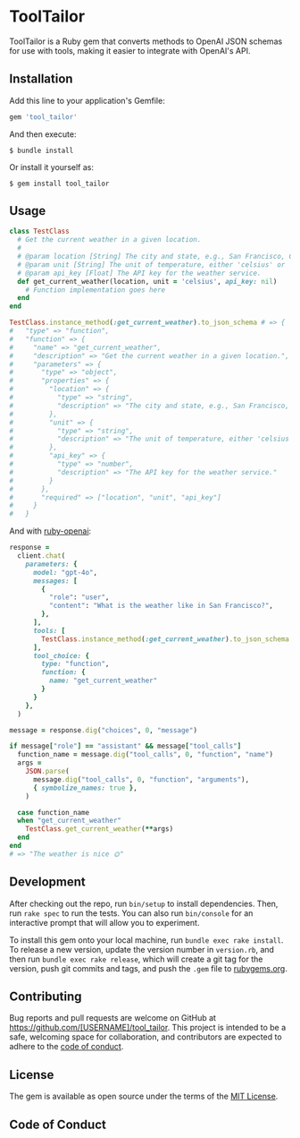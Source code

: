 # ToolTailor

ToolTailor is a Ruby gem that converts methods to OpenAI JSON schemas for use with tools, making it easier to integrate with OpenAI's API.

## Installation

Add this line to your application's Gemfile:

```ruby
gem 'tool_tailor'
```

And then execute:

    $ bundle install

Or install it yourself as:

    $ gem install tool_tailor

## Usage

```rb
class TestClass
  # Get the current weather in a given location.
  #
  # @param location [String] The city and state, e.g., San Francisco, CA.
  # @param unit [String] The unit of temperature, either 'celsius' or 'fahrenheit'.
  # @param api_key [Float] The API key for the weather service.
  def get_current_weather(location, unit = 'celsius', api_key: nil)
    # Function implementation goes here
  end
end

TestClass.instance_method(:get_current_weather).to_json_schema # => {
#   "type" => "function",
#   "function" => {
#     "name" => "get_current_weather",
#     "description" => "Get the current weather in a given location.",
#     "parameters" => {
#       "type" => "object",
#       "properties" => {
#         "location" => {
#           "type" => "string",
#           "description" => "The city and state, e.g., San Francisco, CA."
#         },
#         "unit" => {
#           "type" => "string",
#           "description" => "The unit of temperature, either 'celsius' or 'fahrenheit'."
#         },
#         "api_key" => {
#           "type" => "number",
#           "description" => "The API key for the weather service."
#         }
#       },
#       "required" => ["location", "unit", "api_key"]
#     }
#   }
```

And with [ruby-openai](https://github.com/alexrudall/ruby-openai):

```rb
response =
  client.chat(
    parameters: {
      model: "gpt-4o",
      messages: [
        {
          "role": "user",
          "content": "What is the weather like in San Francisco?",
        },
      ],
      tools: [
        TestClass.instance_method(:get_current_weather).to_json_schema
      ],
      tool_choice: {
        type: "function",
        function: {
          name: "get_current_weather"
        }
      }
    },
  )

message = response.dig("choices", 0, "message")

if message["role"] == "assistant" && message["tool_calls"]
  function_name = message.dig("tool_calls", 0, "function", "name")
  args =
    JSON.parse(
      message.dig("tool_calls", 0, "function", "arguments"),
      { symbolize_names: true },
    )

  case function_name
  when "get_current_weather"
    TestClass.get_current_weather(**args)
  end
end
# => "The weather is nice 🌞"
```

## Development

After checking out the repo, run `bin/setup` to install dependencies. Then, run `rake spec` to run the tests. You can also run `bin/console` for an interactive prompt that will allow you to experiment.

To install this gem onto your local machine, run `bundle exec rake install`. To release a new version, update the version number in `version.rb`, and then run `bundle exec rake release`, which will create a git tag for the version, push git commits and tags, and push the `.gem` file to [rubygems.org](https://rubygems.org).

## Contributing

Bug reports and pull requests are welcome on GitHub at https://github.com/[USERNAME]/tool_tailor. This project is intended to be a safe, welcoming space for collaboration, and contributors are expected to adhere to the [code of conduct](https://github.com/[USERNAME]/tool_tailor/blob/master/CODE_OF_CONDUCT.md).

## License

The gem is available as open source under the terms of the [MIT License](https://opensource.org/licenses/MIT).

## Code of Conduct

